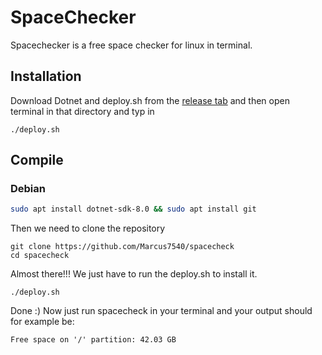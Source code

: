 # SpaceChecker

Spacechecker is a free space checker for linux in terminal.

## Installation
Download Dotnet and deploy.sh from the [release tab](https://github.com/Marcus7540/spacecheck/releases/tag/Release)
 and then open terminal in that directory and typ in
```
./deploy.sh
```

## Compile
### Debian
```bash
sudo apt install dotnet-sdk-8.0 && sudo apt install git
```
Then we need to clone the repository
```
git clone https://github.com/Marcus7540/spacecheck
cd spacecheck
```
Almost there!!!
We just have to run the deploy.sh to install it.

```
./deploy.sh
```
Done :) Now just run spacecheck in your terminal and your output should for example be:
```
Free space on '/' partition: 42.03 GB
